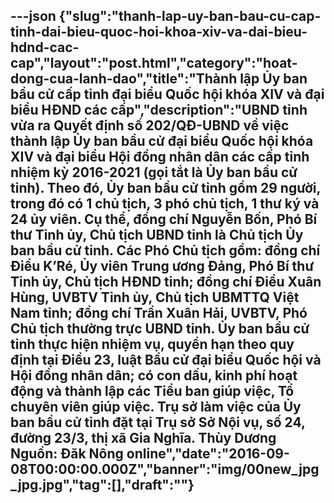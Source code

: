 ---json
{"slug":"thanh-lap-uy-ban-bau-cu-cap-tinh-dai-bieu-quoc-hoi-khoa-xiv-va-dai-bieu-hdnd-cac-cap","layout":"post.html","category":"hoat-dong-cua-lanh-dao","title":"Thành lập Ủy ban bầu cử cấp tỉnh đại biểu Quốc hội khóa XIV và đại biểu HĐND các cấp","description":"UBND tỉnh vừa ra Quyết định số 202/QĐ-UBND về việc thành lập Ủy ban bầu cử đại biểu Quốc hội khóa XIV và đại biểu Hội đồng nhân dân các cấp tỉnh nhiệm kỳ 2016-2021 (gọi tắt là Ủy ban bầu cử tỉnh).   Theo đó, Ủy ban bầu cử tỉnh gồm 29 người, trong đó có 1 chủ tịch, 3 phó chủ tịch, 1 thư ký và 24 ủy viên. Cụ thể, đồng chí Nguyễn Bốn, Phó Bí thư Tỉnh ủy, Chủ tịch UBND tỉnh là Chủ tịch Ủy ban bầu cử tỉnh. Các Phó Chủ tịch gồm: đồng chí Điểu K’Ré, Ủy viên Trung ương Đảng, Phó Bí thư Tỉnh ủy, Chủ tịch HĐND tỉnh; đồng chí Điểu Xuân Hùng, UVBTV Tỉnh ủy, Chủ tịch UBMTTQ Việt Nam tỉnh; đồng chí Trần Xuân Hải, UVBTV, Phó Chủ tịch thường trực UBND tỉnh. Ủy ban bầu cử tỉnh thực hiện nhiệm vụ, quyền hạn theo quy định tại Điều 23, luật Bầu cử đại biểu Quốc hội và Hội đồng nhân dân; có con dấu, kinh phí hoạt động và thành lập các Tiểu ban giúp việc, Tổ chuyên viên giúp việc. Trụ sở làm việc của Ủy ban bầu cử tỉnh đặt tại Trụ sở Sở Nội vụ, số 24, đường 23/3, thị xã Gia Nghĩa. Thùy Dương Nguồn: Đăk Nông online","date":"2016-09-08T00:00:00.000Z","banner":"img/00new_jpg_jpg.jpg","tag":[],"draft":""}
---
